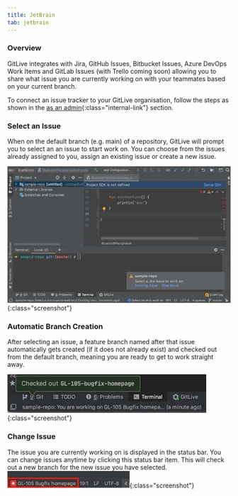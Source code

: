 ```yaml
---
title: JetBrain
tab: jetbrain
---
```


### Overview

GitLive integrates with Jira, GitHub Issues, Bitbucket Issues, Azure DevOps Work Items and GitLab Issues (with Trello coming soon) allowing you to share what issue you are currently working on with your teammates based on your current branch.

To connect an issue tracker to your GitLive organisation, follow the steps as shown in the [as an admin](/docs/admin){:class="internal-link"} section.


### Select an Issue
When on the default branch (e.g. main) of a repository, GitLive will prompt you to select an an issue to start work on. You can choose from the issues already assigned to you, assign an existing issue or create a new issue.

![Issue Tracker Workflow](/uploads/jetbrains-select-issue.gif "Issue Tracker"){:class="screenshot"}


### Automatic Branch Creation
After selecting an issue, a feature branch named after that issue automatically gets created (if it does not already exist) and checked out from the default branch, meaning you are ready to get to work straight away.

![New Branch Created](/uploads/jetbrains-issue-selected.jpg "New Branch Created"){:class="screenshot"}


### Change Issue
The issue you are currently working on is displayed in the status bar. You can change issues anytime by clicking this status bar item. This will check out a new branch for the new issue you have selected.
![Switch Issue](/uploads/jetbrains-switch-issue.jpeg "Switch Issue"){:class="screenshot"}
